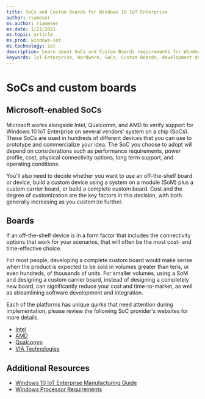 ```yaml
---
title: SoCs and Custom Boards for Windows 10 IoT Enterprise
author: rsameser
ms.author: riameser
ms.date: 1/21/2021
ms.topic: article
ms.prod: windows-iot
ms.technology: iot
description: Learn about SoCs and Custom Boards requirements for Windows 10 IoT Enterprise.
keywords: IoT Enterprise, Hardware, SoCs, Custom Boards, development devices, boards, SOC, SOM, system on chips, Windows IoT
---
```

# SoCs and custom boards

## Microsoft-enabled SoCs

Microsoft works alongside Intel, Qualcomm, and AMD to verify support for Windows 10 IoT Enterprise on several vendors' system on a chip (SoCs). These SoCs are used in hundreds of different devices that you can use to prototype and commercialize your idea. The SoC you choose to adopt will depend on considerations such as performance requirements, power profile, cost, physical connectivity options, long term support, and operating conditions.

You'll also need to decide whether you want to use an off-the-shelf board or device, build a custom device using a system on a module (SoM) plus a custom carrier board, or build a complete custom board. Cost and the degree of customization are the key factors in this decision, with both generally increasing as you customize further.

## Boards
If an off-the-shelf device is in a form factor that includes the connectivity options that work for your scenarios, that will often be the most cost- and time-effective choice.  

For most people, developing a complete custom board would make sense when the product is expected to be sold in volumes greater than tens, or even hundreds, of thousands of units. For smaller volumes, using a SoM and designing a custom carrier board, instead of designing a completely new board, can significantly reduce your cost and time-to-market, as well as streamlining software development and integration.

Each of the platforms has unique quirks that need attention during implementation, please review the following SoC provider's websites for more details.  

* [Intel](https://www.intel.com/content/www/us/en/internet-of-things/overview.html)
* [AMD](https://www.amd.com/en/products/embedded)
* [Qualcomm](https://www.qualcomm.com/products/snapdragon-850-mobile-compute-platform)
* [VIA Technologies](https://www.viatech.com/en/products/boards/embedded-boards/)

## Additional Resources
* [Windows 10 IoT Enterprise Manufacturing Guide](https://docs.microsoft.com/windows-hardware/manufacture/desktop/iot-ent-overview)
* [Windows Processor Requirements](https://docs.microsoft.com/windows-hardware/design/minimum/windows-processor-requirements)
